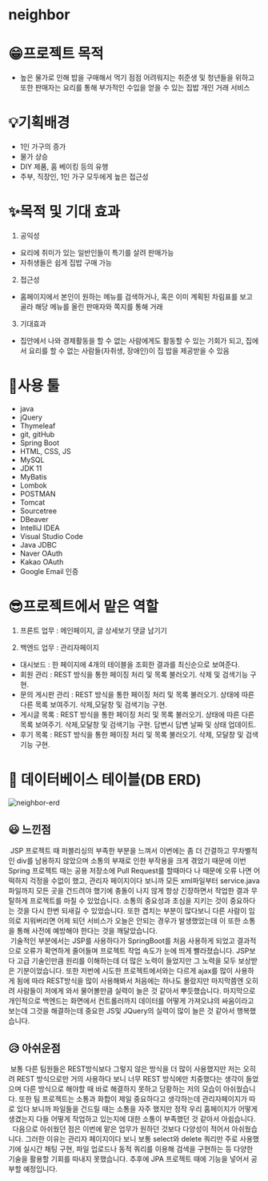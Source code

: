 # neighbor

# 😁프로젝트 목적 
- 높은 물가로 인해 밥을 구매해서 먹기 점점 어려워지는 취준생 및 청년들을 위하고 또한 판매자는 요리를 통해 부가적인 수입을 얻을 수 있는 집밥 개인 거래 서비스
 
# 💡기획배경
- 1인 가구의 증가
- 물가 상승
- DIY 제품, 홈 베이킹 등의 유행
- 주부, 직장인, 1인 가구 모두에게 높은 접근성

# ✨목적 및 기대 효과
1. 공익성
- 요리에 취미가 있는 일반인들이 특기를 살려 판매가능
- 자취생들은 쉽게 집밥 구매 가능

2. 접근성
- 홈페이지에서 본인이 원하는 메뉴를 검색하거나, 혹은 이미 계획된 차림표를 보고 골라 해당 메뉴를 올린 판매자와 쪽지를 통해 거래

3. 기대효과
- 집안에서 나와 경제활동을 할 수 없는 사람에게도 활동할 수 있는 기회가 되고, 집에서 요리를 할 수 없는 사람들(자취생, 장애인)이 집 밥을 제공받을 수 있음

# 🔧사용 툴
- java
- jQuery
- Thymeleaf
- git, gitHub
- Spring Boot
- HTML, CSS, JS
- MySQL
- JDK 11
- MyBatis
- Lombok
- POSTMAN
- Tomcat
- Sourcetree
- DBeaver
- IntelliJ IDEA
- Visual Studio Code
- Java JDBC
- Naver OAuth
- Kakao OAuth
- Google Email 인증

# 😎프로젝트에서 맡은 역할 
1. 프론트 업무 : 메인페이지, 글 상세보기 댓글 남기기

2. 백엔드 업무 : 관리자페이지 
- 대시보드 : 한 페이지에 4개의 테이블을 조회한 결과를 최신순으로 보여준다.
- 회원 관리 : REST 방식을 통한 페이징 처리 및 목록 불러오기. 삭제 및 검색기능 구현. 
- 문의 게시판 관리 : REST 방식을 통한 페이징 처리 및 목록 불러오기. 상태에 따른 다른 목록 보여주기. 삭제,모달창 및 검색기능 구현.
- 게시글 목록 : REST 방식을 통한 페이징 처리 및 목록 불러오기. 상태에 따른 다른 목록 보여주기. 삭제,모달창 및 검색기능 구현. 답변시 답변 날짜 및 상태 업데이트.
- 후기 목록 : REST 방식을 통한 페이징 처리 및 목록 불러오기. 삭제, 모달창 및 검색기능 구현.

# 🔎 데이터베이스 테이블(DB ERD)
![neighbor-erd](https://user-images.githubusercontent.com/122762452/231799781-6b4e9a7b-cfa2-4137-896b-1ff217414e38.png)

## 😃 느낀점
&nbsp;JSP 프로젝트 때 퍼블리싱의 부족한 부분을 느껴서 이번에는 좀 더 간결하고 무차별적인 div를 남용하지 않았으며 소통의 부재로 인한 부작용을 크게 겪었기 때문에 이번 Spring 프로젝트 때는 공용 저장소에 Pull Request를 할때마다 나 때문에 오류 나면 어떡하지 걱정을 수없이 했고, 관리자 페이지이다 보니까 모든 xml파일부터 service.java 파일까지 모든 곳을 건드려야 했기에 충돌이 나지 않게 항상 긴장하면서 작업한 결과 무탈하게 프로젝트를 마칠 수 있었습니다. 소통의 중요성과 초심을 지키는 것이 중요하다는 것을 다시 한번 되새길 수 있었습니다. 또한 겹치는 부분이 많다보니 다른 사람이 임의로 지워버리면 어제 되던 서비스가 오늘은 안되는 경우가 발생했었는데 이 또한 소통을 통해 사전에 예방해야 한다는 것을 깨달았습니다.   
&nbsp;기술적인 부분에서는 JSP를 사용하다가 SpringBoot를 처음 사용하게 되었고 결과적으로 오류가 확연하게 줄어들며 프로젝트 작업 속도가 눈에 띄게 빨라졌습니다. JSP보다 고급 기술인만큼 원리를 이해하는데 더 많은 노력이 들었지만 그 노력을 모두 보상받은 기분이었습니다. 또한 저번에 시도한 프로젝트에서와는 다르게 ajax를 많이 사용하게 됨에 따라 REST방식을 많이 사용해봐서 처음에는 하나도 몰랐지만 마지막쯤엔 오히려 사람들이 저에게 와서 물어볼만큼 실력이 늘은 것 같아서 뿌듯했습니다. 마지막으로 개인적으로 백엔드는 화면에서 컨트롤러까지 데이터를 어떻게 가져오냐의 싸움이라고 보는데 그것을 해결하는데 중요한 JS및 JQuery의 실력이 많이 늘은 것 같아서 행복했습니다.

## 😥 아쉬운점
&nbsp;보통 다른 팀원들은 REST방식보다 그렇지 않은 방식을 더 많이 사용했지만 저는 오히려 REST 방식으로만 거의 사용하다 보니 너무 REST 방식에만 치중했다는 생각이 들었으며 다른 방식으로 해야할 때 바로 해결하지 못하고 당황하는 저의 모습이 아쉬웠습니다. 또한 팀 프로젝트는 소통과 화합이 제일 중요하다고 생각하는데 관리자페이지가 따로 있다 보니까 파일들을 건드릴 때는 소통을 자주 했지만 정작 우리 홈페이지가 어떻게 생겼는지 다들 어떻게 작업하고 있는지에 대한 소통이 부족했던 것 같아서 아쉽습니다.   
&nbsp; 다음으로 아쉬웠던 점은 이번에 맡은 업무가 원하던 것보다 다양성이 적어서 아쉬웠습니다. 그러한 이유는 관리자 페이지이다 보니 보통 select와 delete 쿼리만 주로 사용했기에 실시간 채팅 구현, 파일 업로드나 동적 쿼리를 이용해 검색을 구현하는 등 다양한 기술을 활용할 기회를 따내지 못했습니다. 추후에 JPA 프로젝트 때에 기능을 넣어서 공부할 예정입니다.
